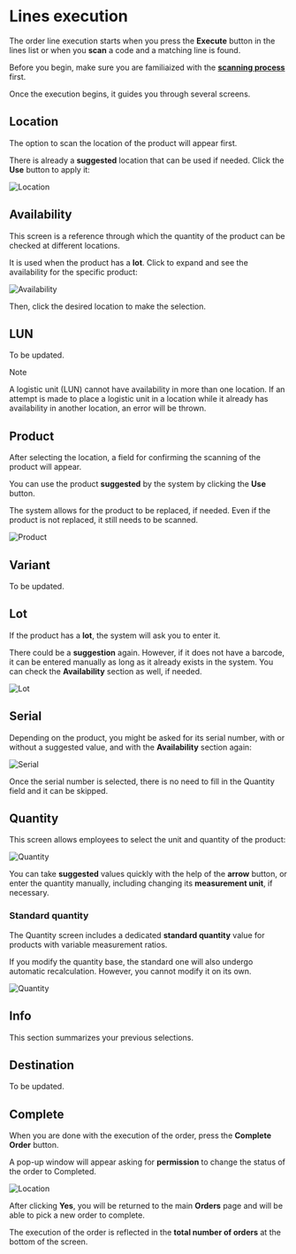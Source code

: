 # Lines execution

The order line execution starts when you press the **Execute** button in the lines list or when you **scan** a code and a matching line is found.

Before you begin, make sure you are familiaized with the **[scanning process](https://docs.erp.net/tech/modules/logistics/wms/wms-worker/orders/scanning.html)** first.

Once the execution begins, it guides you through several screens.

## Location

The option to scan the location of the product will appear first. 

There is already a **suggested** location that can be used if needed. Click the <b>Use</b> button to apply it:

![Location](pictures/order-location.png)

## Availability

This screen is a reference through which the quantity of the product can be checked at different locations. 

It is used when the product has a **lot**. Click to expand and see the availability for the specific product:

![Availability](pictures/order-availability.png)

Then, click the desired location to make the selection.

## LUN

To be updated.

> [!Note]
> A logistic unit (LUN) cannot have availability in more than one location. If an attempt is made to place a logistic unit in a location while it already has availability in another location, an error will be thrown.

## Product

After selecting the location, a field for confirming the scanning of the product will appear. 

You can use the product **suggested** by the system by clicking the <b>Use</b> button. 

The system allows for the product to be replaced, if needed. Even if the product is not replaced, it still needs to be scanned.

![Product](pictures/order-product.png)

## Variant

To be updated.

## Lot

If the product has a **lot**, the system will ask you to enter it. 

There could be a **suggestion** again. However, if it does not have a barcode, it can be entered manually as long as it already exists in the system. You can check the **Availability** section as well, if needed.

![Lot](pictures/order-lot.png)

## Serial

Depending on the product, you might be asked for its serial number, with or without a suggested value, and with the **Availability** section again:

![Serial](pictures/order-serial.png)

Once the serial number is selected, there is no need to fill in the Quantity field and it can be skipped.

## Quantity

This screen allows employees to select the unit and quantity of the product:

![Quantity](pictures/order-quantity.png)

You can take **suggested** values quickly with the help of the **arrow** button, or enter the quantity manually, including changing its **measurement unit**, if necessary.

### Standard quantity

The Quantity screen includes a dedicated **standard quantity** value for products with variable measurement ratios. 

If you modify the quantity base, the standard one will also undergo automatic recalculation. However, you cannot modify it on its own.

![Quantity](pictures/standard_quantity.png)

## Info

This section summarizes your previous selections.

## Destination

To be updated.

## Complete

When you are done with the execution of the order, press the <b>Complete Order</b> button.

A pop-up window will appear asking for **permission** to change the status of the order to Completed.

![Location](pictures/order-complete.png)

After clicking **Yes**, you will be returned to the main **Orders** page and will be able to pick a new order to complete.

The execution of the order is reflected in the **total number of orders** at the bottom of the screen.

